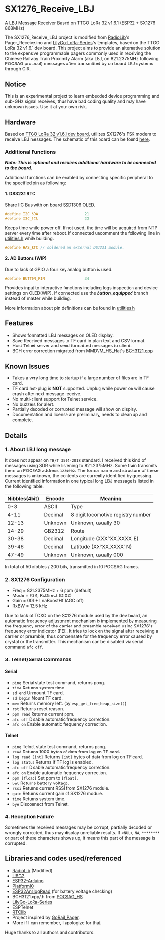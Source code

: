# SX1276_Receive_LBJ
A LBJ Message Receiver Based on TTGO LoRa 32 v1.6.1 (ESP32 + SX1276 868MHz)

The SX1276_Receive_LBJ project is modified from [RadioLib](https://github.com/jgromes/RadioLib)'s Pager_Receive.ino and 
[LilyGo-LoRa-Series](https://github.com/Xinyuan-LilyGO/LilyGo-LoRa-Series)'s templates,
based on the TTGO LoRa 32 v1.6.1 dev board.
This project aims to provide an alternative solution to the expensive programmable 
pagers commonly used in receiving the Chinese Railway Train Proximity Alarm
(aka LBJ, on 821.2375MHz following POCSAG protocol) messages often transmitted 
by on board LBJ systems through CIR.

## Notice
This is an experimental project to learn embedded device programming and sub-GHz signal
receives, thus have bad coding quality and may have unknown issues. Use it at your own risk.

## Hardware
Based on [TTGO LoRa 32 v1.6.1 dev board](https://www.lilygo.cc/products/lora3), utilizes SX1276's FSK modem to 
receive LBJ messages.
The schematic of this board can be found [here](https://github.com/Xinyuan-LilyGO/LilyGo-LoRa-Series/blob/master/schematic/T3_V1.6.1.pdf).

### Additional Functions
***Note: This is optional and requires additional hardware to be connected to the board.***

Additional functions can be enabled by connecting specific peripheral to the specified pin as following:

#### 1. DS3231 RTC
Share IIC Bus with on board SSD1306 OLED.
```c++
#define I2C_SDA                     21
#define I2C_SCL                     22
```
Keeps time while power off. If not used, the time will be acquired from NTP server every time after reboot.
If connected uncomment the following line in [utilities.h](src/utilities.h) while building.
```c++
#define HAS_RTC // soldered an external DS3231 module.
```

#### 2. AD Buttons (WIP)
Due to lack of GPIO a four key analog button is used. 
```c++
#define BUTTON_PIN                  34
```
Provides input to interactive functions including logs inspection and device settings on OLED(WIP). If connected use
the ***button_equipped*** branch instead of master while building.

More information about pin definitions can be found in [utilities.h](src/utilities.h)

## Features
- Shows formatted LBJ messages on OLED display.
- Save Received messages to TF card in plain text and CSV format.
- Host Telnet server and send formatted messages to client.
- BCH error correction migrated from MMDVM_HS_Hat's [BCH3121.cpp](https://github.com/phl0/POCSAG_HS/blob/master/BCH3121.cpp)

## Known Issues
- Takes a very long time to startup if a large number of files are in TF card.
- TF card hot-plug is **NOT** supported. Unplug while power on will cause crash after next message receive.
- No multi-client support for Telnet service.
- No buzzers for alert.
- Partially decoded or corrupted message will show on display.
- Documentation and license are preliminary, needs to clean up and complete.

## Details
### 1. About LBJ long message
It does not appear on `TB/T 3504-2018` standard. 
I received this kind of messages using SDR while listening to 821.2375MHz. Some train transmits them on 
POCSAG address `1234002`. The formal name and structure of these messages is unknown, the contents are currently 
identified by guessing. Current identified information in one typical long LBJ message is listed in the following table.  

| Nibbles(4bit) | Encode  | Meaning                            |
|---------------|---------|------------------------------------|
| 0-3           | ASCII   | Type                               |
| 4-11          | Decimal | 8 digit locomotive registry number |
| 12-13         | Unknown | Unknown, usually 30                |
| 14-29         | GB2312  | Route                              |
| 30-38         | Decimal | Longitude (XXX°XX.XXXX′ E)         |
| 39-46         | Decimal | Latitude (XX°XX.XXXX′ N)           |
| 47-49         | Unknown | Unknown, usually 000               |

In total of 50 nibbles / 200 bits, transmitted in 10 POCSAG frames.
### 2. SX1276 Configuration
- Freq = 821.2375MHz + 6 ppm (default)
- Mode = FSK, RxDirect (DIO2)
- Gain = 001 + LnaBoostHf (AGC off)
- RxBW = 12.5 kHz

Due to lack of TCXO on the SX1276 module used by the dev board, an automatic frequency adjustment mechanism is 
implemented by measuring the frequency error of the carrier and preamble received using SX1276's frequency error indicator
(FEI). It tries to lock on the signal after receiving a carrier or preamble, thus compensate for the frequency error 
caused by crystal or the transmitter. This mechanism can be disabled via serial command `afc off`.

### 3. Telnet/Serial Commands
#### Serial
- `ping` Serial state test command, returns pong.
- `time` Returns system time.
- `sd end` Unmount TF card.
- `sd begin` Mount TF card.
- `mem` Returns memory left. (by `esp_get_free_heap_size()`)
- `rst` Returns reset reason.
- `ppm read` Returns current ppm.
- `afc off` Disable automatic frequency correction.
- `afc on` Enable automatic frequency correction.

#### Telnet
- `ping` Telnet state test command, returns pong.
- `read` Returns 1000 bytes of data from log on TF card.
- `log read [int]` Returns `[int]` bytes of data from log on TF card.
- `log status` Returns if TF log is enabled.
- `afc off` Disable automatic frequency correction.
- `afc on` Enable automatic frequency correction.
- `ppm [float]` Set ppm to `[float]`.
- `bat` Returns battery voltage.
- `rssi` Returns current RSSI from SX1276 module.
- `gain` Returns current gain of SX1276 module.
- `time` Returns system time.
- `bye` Disconnect from Telnet.

### 4. Reception Failure
Sometimes the received messages may be corrupt, partially decoded or wrongly corrected, thus may display unreliable results.
If `<NUL>`, `NA`, `********` or part of these characters shows up, it means this part of the message is corrupted.

## Libraries and codes used/referenced
[//]: # (todo: add links)
- [RadioLib](https://github.com/jgromes/RadioLib) (Modified)
- [U8G2](https://github.com/olikraus/u8g2)
- [ESP32-Arduino](https://github.com/espressif/arduino-esp32)
- [PlatformIO](https://platformio.org/)
- [ESP32AnalogRead](https://github.com/madhephaestus/ESP32AnalogRead.git) (for battery voltage checking)
- BCH3121.cpp/.h from [POCSAG_HS](https://github.com/phl0/POCSAG_HS)
- [LilyGo-LoRa-Series](https://github.com/Xinyuan-LilyGO/LilyGo-LoRa-Series)
- [ESPTelnet](https://github.com/LennartHennigs/ESPTelnet)
- [RTClib](https://github.com/adafruit/RTClib.git)
- Project inspired by [GoRail_Pager](https://github.com/killeder/GoRail_Pager).
- More if I can remember, I apologize for that.

Huge thanks to all authors and contributors.